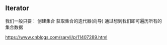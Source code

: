 ## Iterator

我们一般只要：
创建集合
获取集合的迭代器(向导)
通过想到我们即可遍历所有的集合数据


https://www.cnblogs.com/saryli/p/11407289.html


